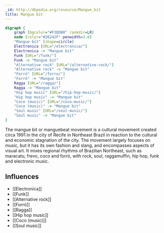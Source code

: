 ```yaml
---
_id: http://dbpedia.org/resource/Mangue_bit
title: Mangue bit
---
```


```dot
digraph {
	graph [bgcolor="#F3DDB8" rankdir=LR]
	node [color="#26242F" penwidth=3.0]
	"Mangue bit" [shape=circle]
	Electronica [URL="/electronica/"]
	Electronica -> "Mangue bit"
	Funk [URL="/funk/"]
	Funk -> "Mangue bit"
	"Alternative rock" [URL="/alternative-rock/"]
	"Alternative rock" -> "Mangue bit"
	"Forró" [URL="/forro/"]
	"Forró" -> "Mangue bit"
	Ragga [URL="/ragga/"]
	Ragga -> "Mangue bit"
	"Hip hop music" [URL="/hip-hop-music/"]
	"Hip hop music" -> "Mangue bit"
	"Coco (music)" [URL="/coco-music/"]
	"Coco (music)" -> "Mangue bit"
	"Soul music" [URL="/soul-music/"]
	"Soul music" -> "Mangue bit"
}
```

The mangue bit or manguebeat movement is a cultural movement created circa 1991 in the city of Recife in Northeast Brazil in reaction to the cultural and economic stagnation of the city. The movement largely focuses on music, but it has its own fashion and slang, and encompasses aspects of visual art. It mixes regional rhythms of Brazilian Northeast, such as maracatu, frevo, coco and forró, with rock, soul, raggamuffin, hip hop, funk and electronic music.

## Influences
- [[Electronica]]
- [[Funk]]
- [[Alternative rock]]
- [[Forró]]
- [[Ragga]]
- [[Hip hop music]]
- [[Coco (music)]]
- [[Soul music]]
